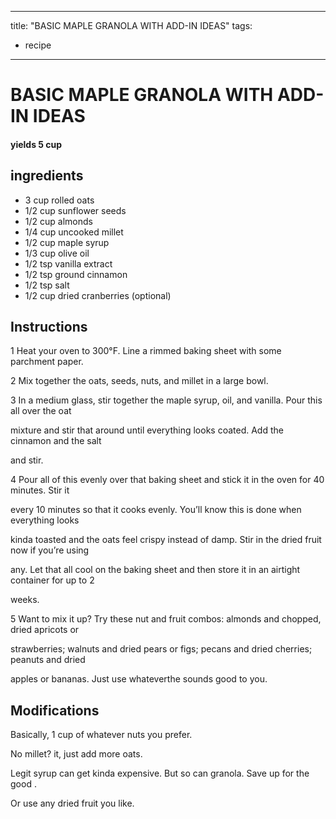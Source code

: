 
---
title: "BASIC MAPLE GRANOLA WITH ADD-IN IDEAS"
tags:
  - recipe
---
# BASIC MAPLE GRANOLA WITH ADD-IN IDEAS



#### yields  5 cup


## ingredients
* 3 cup rolled oats 
* 1/2 cup sunflower seeds 
* 1/2 cup almonds 
* 1/4 cup uncooked millet 
* 1/2 cup maple syrup 
* 1/3 cup olive oil 
* 1/2 tsp vanilla extract 
* 1/2 tsp ground cinnamon 
* 1/2 tsp salt 
* 1/2 cup dried cranberries (optional)



## Instructions
1 Heat your oven to 300°F. Line a rimmed baking sheet with some parchment paper.

2 Mix together the oats, seeds, nuts, and millet in a large bowl.

3 In a medium glass, stir together the maple syrup, oil, and vanilla. Pour this all over the oat

mixture and stir that    around until everything looks coated. Add the cinnamon and the salt

and stir.

4 Pour all of this evenly over that baking sheet and stick it in the oven for 40 minutes. Stir it

every 10 minutes so that it cooks evenly. You’ll know this    is done when everything looks

kinda toasted and the oats feel crispy instead of damp. Stir in the dried fruit now if you’re using

any. Let that all cool on the baking sheet and then store it in an airtight container for up to 2

weeks.

5 Want to mix it up? Try these nut and fruit combos: almonds and chopped, dried apricots or

strawberries; walnuts and dried pears or figs; pecans and dried cherries; peanuts and dried

apples or bananas. Just use whateverthe  sounds good to you.



## Modifications
Basically, 1 cup of whatever nuts you prefer.

No millet?   it, just add more oats.

Legit syrup can get kinda  expensive. But so can granola. Save up for the good   .

Or use any dried fruit you like.




